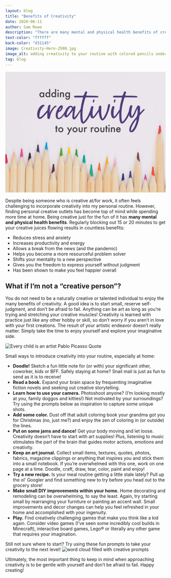 ```yaml
---
layout: blog
title: "Benefits of Creativity"
date: 2020-06-11
author: Sam Rowe
description: "There are many mental and physical health benefits of creative living."
text-color: "ffffff"
back-color: "d31145"
image: Creativity-Hero-2500.jpg
image_alt: adding creativity to your routine with colored pencils underneath
tag: blog
---
```


![adding creativity to your routine with colored pencils underneath](Creativity-Hero-2500.jpg)

Despite being someone who is creative at/for work, it often feels challenging to incorporate creativity into my personal routine. However, finding personal creative outlets has become top of mind while spending more time at home. Being creative just for the fun of it has **many mental and physical health benefits**. Regularly blocking out 15 or 20 minutes to get your creative juices flowing results in countless benefits:

- Reduces stress and anxiety
- Increases productivity and energy
- Allows a break from the news (and the pandemic)
- Helps you become a more resourceful problem solver
- Shifts your mentality to a new perspective
- Gives you the freedom to express yourself without judgment
- Has been shown to make you feel happier overall

## What if I’m not a “creative person”?

You do not need to be a naturally creative or talented individual to enjoy the many benefits of creativity. A good idea is to start small, reserve self-judgment, and don’t be afraid to fail. Anything can be art as long as you’re trying and stretching your creative muscles! Creativity is learned with practice just like any other hobby or skill, so don’t worry if you aren’t in love with your first creations. The result of your artistic endeavor doesn’t really matter. Simply take the time to enjoy yourself and explore your imaginative side.

<img data-aos="fade-up" src="/img/blog/Picasso-Quote-2500.jpg"
alt="Every child is an artist Pablo Picasso Quote"
srcset="
/img/blog/Picasso-Quote-2500.jpg 2400w,
/img/blog/Picasso-Quote-1800.jpg 1800w,
/img/blog/Picasso-Quote-1200.jpg 1200w,
/img/blog/Picasso-Quote-900.jpg 900w,
/img/blog/Picasso-Quote-600.jpg 600w,
/img/blog/Picasso-Quote-600.jpg 400w" />

Small ways to introduce creativity into your routine, especially at home:

- **Doodle!** Sketch a fun little note for (or with) your significant other, coworker, kids or BFF. Safely staying at home? Snail mail is just as fun to send as it is to receive!
- **Read a book.** Expand your brain space by frequenting imaginative fiction novels and seeking out creative storytelling.
- **Learn how to use your camera.** Photoshoot anyone? (I’m looking mostly at you, family doggos and kitties!) Not motivated by your surroundings? Try using the prompts below as inspiration to capture some unique shots.
- **Add some color.** Dust off that adult coloring book your grandma got you for Christmas (no, just me?) and enjoy the zen of coloring in (or outside) the lines.
- **Put on some jams and dance!** Get your body moving and let loose. Creativity doesn’t have to start with art supplies! Plus, listening to music stimulates the part of the brain that guides motor actions, emotions and creativity.
- **Keep an art journal.** Collect small items, textures, quotes, photos, fabrics, magazine clippings or anything that inspires you and stick them into a small notebook. If you’re overwhelmed with this one, work on one page at a time. Doodle, craft, draw, tear, color, paint and enjoy!
- **Try a new recipe.** Is your meal routine getting a little stale lately? Pull up the ol’ Googler and find something new to try before you head out to the grocery store!
- **Make small DIY improvements within your home.** Home decorating and remodeling can be overwhelming, to say the least. Again, try starting small by rearranging your furniture or painting an accent wall. Small improvements and decor changes can help you feel refreshed in your home and accomplished with your ingenuity.
- **Play.** Find creatively challenging games that make you think like a kid again. Consider video games (I’ve seen some incredibly cool builds in Minecraft), interactive board games, Lego® or literally any other game that requires your imagination.

Still not sure where to start? Try using these fun prompts to take your creativity to the next level!
<img data-aos="fade-up" src="/img/blog/Creative-Prompts-2500.jpg"
alt="word cloud filled with creative prompts"
srcset="
/img/blog/Creative-Prompts-2500.jpg 2400w,
/img/blog/Creative-Prompts-1800.jpg 1800w,
/img/blog/Creative-Prompts-1200.jpg 1200w,
/img/blog/Creative-Prompts-900.jpg 900w,
/img/blog/Creative-Prompts-600.jpg 600w,
/img/blog/Creative-Prompts-600.jpg 400w" />

Ultimately, the most important thing to keep in mind when approaching creativity is to be gentle with yourself and don’t be afraid to fail. Happy creating!
